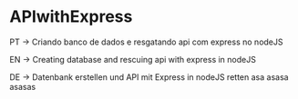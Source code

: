# APIwithExpress

PT -> Criando banco de dados e resgatando api com express no nodeJS

EN -> Creating database and rescuing api with express in nodeJS

DE -> Datenbank erstellen und API mit Express in nodeJS retten
asa
asasa
asasas
